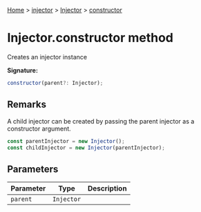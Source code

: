 [Home](./index) &gt; [injector](./injector.md) &gt; [Injector](./injector.injector.md) &gt; [constructor](./injector.injector.constructor.md)

# Injector.constructor method

Creates an injector instance

**Signature:**
```javascript
constructor(parent?: Injector);
```

## Remarks

A child injector can be created by passing the parent injector as a constructor argument.
```javascript
const parentInjector = new Injector();
const childInjector = new Injector(parentInjector);

```

## Parameters

|  Parameter | Type | Description |
|  --- | --- | --- |
|  `parent` | `Injector` |  |

